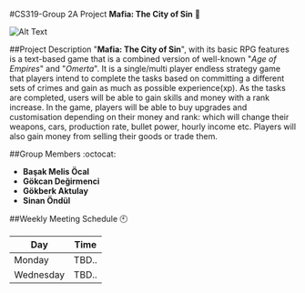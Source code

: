 #CS319-Group 2A Project
__Mafia: The City of Sin__ :city_sunset:

![Alt Text](https://gokcandegirmenci.com/mafiatcosSmall.png)

##Project Description
"__Mafia: The City of Sin__", with its basic RPG features is a text-based game that is a combined version of well-known "_Age of Empires_" and "_Omerta_". It is a single/multi player endless strategy game that players intend to complete the tasks based on committing a different sets of crimes and gain as much as possible experience(xp). As the tasks are completed, users will be able to gain skills and money with a rank increase. In the game, players will be able to buy upgrades and customisation depending on their money and rank: which will change their weapons, cars, production rate, bullet power, hourly income etc. Players will also gain money from selling their goods or trade them. 

##Group Members :octocat:
 * __Başak Melis Öcal__
 * __Gökcan Değirmenci__
 * __Gökberk Aktulay__
 * __Sinan Öndül__

##Weekly Meeting Schedule :clock10:

Day | Time
------------ | -------------
Monday | TBD..
Wednesday | TBD..

